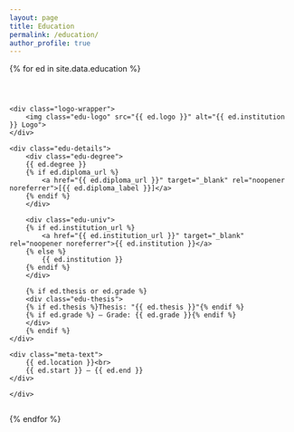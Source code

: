 ```yaml
---
layout: page
title: Education
permalink: /education/
author_profile: true
---
```


<div class="education-list">

<style> .edu-entry { display: flex; justify-content: space-between; align-items: flex-start; margin-bottom: 1.5em; flex-wrap: wrap; } .edu-details { max-width: 70%; } .edu-degree { font-weight : bold; font-size : 1.1em; } .edu-univ { margin-top: 0.2em; font-style: italic; } .edu-thesis { margin-top: 0.3em; font-size: 0.97em; }</style>

{% for ed in site.data.education %}
    <div class="edu-entry">

    <div class="logo-wrapper">
        <img class="edu-logo" src="{{ ed.logo }}" alt="{{ ed.institution }} Logo">
    </div>

    <div class="edu-details">
        <div class="edu-degree">
        {{ ed.degree }}
        {% if ed.diploma_url %}
            <a href="{{ ed.diploma_url }}" target="_blank" rel="noopener noreferrer">[{{ ed.diploma_label }}]</a>
        {% endif %}
        </div>

        <div class="edu-univ">
        {% if ed.institution_url %}
            <a href="{{ ed.institution_url }}" target="_blank" rel="noopener noreferrer">{{ ed.institution }}</a>
        {% else %}
            {{ ed.institution }}
        {% endif %}
        </div>

        {% if ed.thesis or ed.grade %}
        <div class="edu-thesis">
        {% if ed.thesis %}Thesis: "{{ ed.thesis }}"{% endif %}
        {% if ed.grade %} – Grade: {{ ed.grade }}{% endif %}
        </div>
        {% endif %}
    </div>

    <div class="meta-text">
        {{ ed.location }}<br>
        {{ ed.start }} – {{ ed.end }}
    </div>

    </div>
{% endfor %}

</div>
